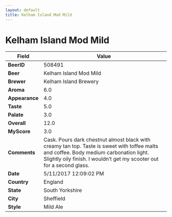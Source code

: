 ```yaml
---
layout: default
title: Kelham Island Mod Mild
---
```


# Kelham Island Mod Mild

| Field         | Value     |
|---------------|-----------|
| **BeerID** | 508491 |
| **Beer** | Kelham Island Mod Mild |
| **Brewer** | Kelham Island Brewery |
| **Aroma** | 6.0 |
| **Appearance** | 4.0 |
| **Taste** | 5.0 |
| **Palate** | 3.0 |
| **Overall** | 12.0 |
| **MyScore** | 3.0 |
| **Comments** | Cask. Pours dark chestnut almost black with creamy tan top. Taste is sweet with toffee malts and coffee. Body medium carbonation light. Slightly oily finish. I wouldn’t get my scooter out for a second glass. |
| **Date** | 5/11/2017 12:09:02 PM |
| **Country** | England |
| **State** | South Yorkshire |
| **City** | Sheffield |
| **Style** | Mild Ale |
